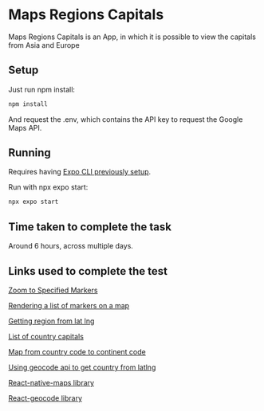 # Maps Regions Capitals

Maps Regions Capitals is an App, in which it is possible to view the capitals from Asia and Europe

## Setup

Just run npm install:

```bash
npm install
```
And request the .env, which contains the API key to request the Google Maps API.

## Running

Requires having [Expo CLI previously setup](https://docs.expo.dev/get-started/installation/).

Run with npx expo start:

```bash
npx expo start
```

## Time taken to complete the task

Around 6 hours, across multiple days.

## Links used to complete the test

[Zoom to Specified Markers](https://github.com/react-native-maps/react-native-maps#zoom-to-specified-markers)

[Rendering a list of markers on a map](https://github.com/react-native-maps/react-native-maps#rendering-a-list-of-markers-on-a-map)

[Getting region from lat lng](https://developers.google.com/maps/documentation/javascript/examples/geocoding-reverse)

[List of country capitals](http://techslides.com/demos/country-capitals.json)

[Map from country code to continent code](http://country.io/continent.json)

[Using geocode api to get country from latlng](https://stackoverflow.com/a/31143413)

[React-native-maps library](https://www.npmjs.com/package/react-native-maps)

[React-geocode library](https://www.npmjs.com/package/react-geocode)